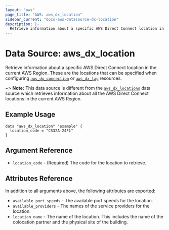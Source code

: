 ```yaml
---
layout: "aws"
page_title: "AWS: aws_dx_location"
sidebar_current: "docs-aws-datasource-dx-location"
description: |-
  Retrieve information about a specific AWS Direct Connect location in the current AWS Region.
---
```


# Data Source: aws_dx_location

Retrieve information about a specific AWS Direct Connect location in the current AWS Region.
These are the locations that can be specified when configuring [`aws_dx_connection`](/docs/providers/aws/r/dx_connection.html) or [`aws_dx_lag`](/docs/providers/aws/r/dx_lag.html) resources.

~> **Note:** This data source is different from the [`aws_dx_locations`](/docs/providers/aws/d/dx_locations.html) data source which retrieves information about all the AWS Direct Connect locations in the current AWS Region.

## Example Usage

```hcl
data "aws_dx_location" "example" {
  location_code = "CS32A-24FL"
}
```

## Argument Reference

* `location_code` - (Required) The code for the location to retrieve.

## Attributes Reference

In addition to all arguments above, the following attributes are exported:

* `available_port_speeds` - The available port speeds for the location.
* `available_providers` - The names of the service providers for the location.
* `location_name` - The name of the location. This includes the name of the colocation partner and the physical site of the building.
